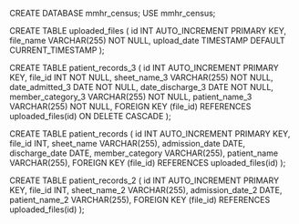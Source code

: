 CREATE DATABASE mmhr_census;
USE mmhr_census;

CREATE TABLE uploaded_files (
    id INT AUTO_INCREMENT PRIMARY KEY,
    file_name VARCHAR(255) NOT NULL,
    upload_date TIMESTAMP DEFAULT CURRENT_TIMESTAMP
);

CREATE TABLE patient_records_3 (
    id INT AUTO_INCREMENT PRIMARY KEY,
    file_id INT NOT NULL,
    sheet_name_3 VARCHAR(255) NOT NULL,
    date_admitted_3 DATE NOT NULL,
    date_discharge_3 DATE NOT NULL,
    member_category_3 VARCHAR(255) NOT NULL,
    patient_name_3 VARCHAR(255) NOT NULL,
    FOREIGN KEY (file_id) REFERENCES uploaded_files(id) ON DELETE CASCADE
);

CREATE TABLE patient_records (
    id INT AUTO_INCREMENT PRIMARY KEY,
    file_id INT,
    sheet_name VARCHAR(255),
    admission_date DATE,
    discharge_date DATE,
    member_category VARCHAR(255),
    patient_name VARCHAR(255),
    FOREIGN KEY (file_id) REFERENCES uploaded_files(id)
);

CREATE TABLE patient_records_2 (
    id INT AUTO_INCREMENT PRIMARY KEY,
    file_id INT,
    sheet_name_2 VARCHAR(255),
    admission_date_2 DATE,
    patient_name_2 VARCHAR(255),
    FOREIGN KEY (file_id) REFERENCES uploaded_files(id)
);
